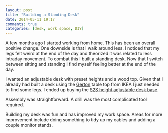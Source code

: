 ```yaml
---
layout: post
title: "Building a Standing Desk"
date: 2014-05-11 19:17
comments: true
categories: [desk, work space, DIY]
---
```


A few months ago I started working from home. This has been an overall
positive change. One downside is that I walk around less. I noticed
that my legs felt weird at the end of the day and theorized it was
related to less intraday movement. To combat this I built a standing
desk. Now that I switch between sitting and standing I find myself
feeling better at the end of the day.


I wanted an adjustable desk with preset heights and a wood top. Given
that I already had built a desk using the
[Gerton](http://www.ikea.com/us/en/catalog/products/50106773/) table
top from IKEA I just needed to find some legs. I ended up buying the 
[S2S height adjustable desk base](http://www.ergoprise.com/s2s-height-adjustable-desk-base-new-improved/).

Assembly was straightforward. A drill was the most complicated tool
required.

Building my desk was fun and has improved my work space. Areas for
more improvement include doing something to tidy up my cables and
adding a couple monitor stands.
